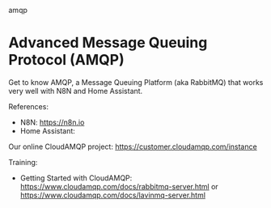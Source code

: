 amqp
# Advanced Message Queuing Protocol  (AMQP)

Get to know AMQP, a Message Queuing Platform (aka RabbitMQ) that works very well with N8N and Home Assistant.

References:

- N8N: https://n8n.io
- Home Assistant: 

Our online CloudAMQP project: https://customer.cloudamqp.com/instance

Training:

- Getting Started with CloudAMQP: https://www.cloudamqp.com/docs/rabbitmq-server.html or https://www.cloudamqp.com/docs/lavinmq-server.html
